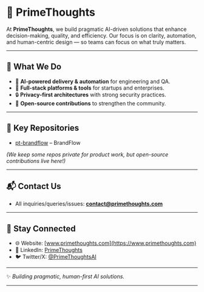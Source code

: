 
# 🌌 PrimeThoughts

At **PrimeThoughts**, we build pragmatic AI-driven solutions that enhance decision-making, quality, and efficiency. Our focus is on clarity, automation, and human-centric design — so teams can focus on what truly matters.

---

## 🔧 What We Do

* 🚀 **AI-powered delivery & automation** for engineering and QA.
* 🧩 **Full-stack platforms & tools** for startups and enterprises.
* 🔒 **Privacy-first architectures** with strong security practices.
* 🌱 **Open-source contributions** to strengthen the community.

---

## 📂 Key Repositories

* [pt-brandflow](https://github.com/primethoughts/pt-brandflow) – BrandFlow

*(We keep some repos private for product work, but open-source contributions live here!)*

---

## 📬 Contact Us

* All inquiries/queries/issues: **[contact@primethoughts.com](mailto:contact@primethoughts.com)**

---

## 🌟 Stay Connected

* 🌐 Website: [www.primethoughts.com](https://www.primethoughts.com)
* 💼 LinkedIn: [PrimeThoughts](https://www.linkedin.com/company/primethoughts)
* 🐦 Twitter/X: [@PrimeThoughtsAI](https://twitter.com/PrimeThoughts)

---

✨ *Building pragmatic, human-first AI solutions.*

---
